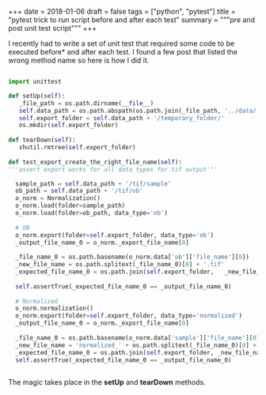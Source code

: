 +++
date = 2018-01-06
draft = false
tags = ["python", "pytest"]
title = "pytest trick to run script before and after each test"
summary = """pre and post unit test script"""
+++

I recently had to write a set of unit test that required some code to be 
executed before* and after each test. I found  a few post that listed the wrong method name 
so here is how I did it. 

```python

import unittest

def setUp(self): 
   _file_path = os.path.dirname(__file__)
   self.data_path = os.path.abspath(os.path.join(_file_path, '../data/'))
   self.export_folder = self.data_path + '/temporary_folder/'
   os.mkdir(self.export_folder)
 
def tearDown(self):
   shutil.rmtree(self.export_folder)
 
def test_export_create_the_right_file_name(self):
'''assert export works for all data types for tif output'''

  sample_path = self.data_path + '/tif/sample'
  ob_path = self.data_path + '/tif/ob'
  o_norm = Normalization()
  o_norm.load(folder=sample_path)
  o_norm.load(folder=ob_path, data_type='ob')
  
  # OB
  o_norm.export(folder=self.export_folder, data_type='ob') 
  _output_file_name_0 = o_norm._export_file_name[0]
 
  _file_name_0 = os.path.basename(o_norm.data['ob']['file_name'][0])
  _new_file_name = os.path.splitext(_file_name_0)[0] + '.tif'  
  _expected_file_name_0 = os.path.join(self.export_folder,   _new_file_name)
 
  self.assertTrue(_expected_file_name_0 == _output_file_name_0)
 
  # Normalized
  o_norm.normalization()
  o_norm.export(folder=self.export_folder, data_type='normalized')
  _output_file_name_0 = o_norm._export_file_name[0]
 
  _file_name_0 = os.path.basename(o_norm.data['sample']['file_name'][0])
  _new_file_name = 'normalized_' + os.path.splitext(_file_name_0)[0] + '.tif'
  _expected_file_name_0 = os.path.join(self.export_folder, _new_file_name)
  self.assertTrue(_expected_file_name_0 == _output_file_name_0) 
 

```

The magic takes place in the **setUp** and **tearDown** methods.